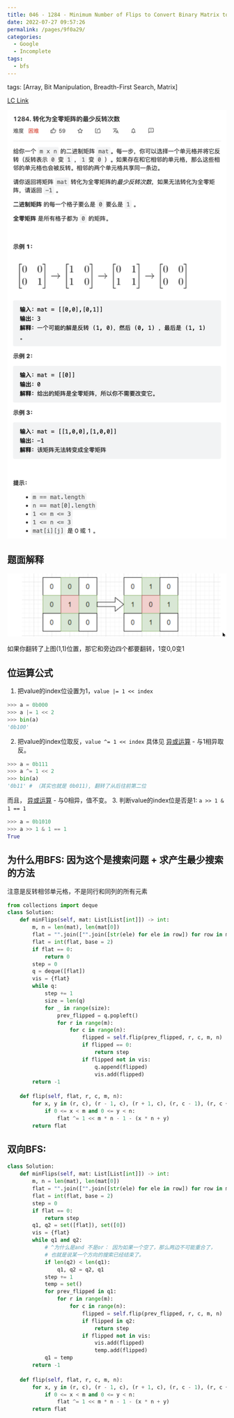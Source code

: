 ```yaml
---
title: 046 - 1284 - Minimum Number of Flips to Convert Binary Matrix to Zero Matrix - Hard
date: 2022-07-27 09:57:26
permalink: /pages/9f0a29/
categories:
  - Google
  - Incomplete
tags:
  - bfs
---
```

tags: [Array, Bit Manipulation, Breadth-First Search, Matrix]


[LC Link](https://leetcode.cn/problems/minimum-number-of-flips-to-convert-binary-matrix-to-zero-matrix/)

![](https://raw.githubusercontent.com/emmableu/image/master/202208130005689.png)

 ## 题面解释

![](https://raw.githubusercontent.com/emmableu/image/master/202208130017865.png)

如果你翻转了上图(1,1)位置，那它和旁边四个都要翻转，1变0,0变1

## 位运算公式

1. 把value的index位设置为1，`value |= 1 << index`
```python
>>> a = 0b000
>>> a |= 1 << 2
>>> bin(a)
'0b100'  
```
2. 把value的index位取反，`value ^= 1 << index`
具体见 [异或运算](https://emmableu.github.io/blog/pages/9b57bd/#%E5%BC%82%E6%88%96%E8%BF%90%E7%AE%97-xor)  - 与1相异取反。
```python
>>> a = 0b111
>>> a ^= 1 << 2
>>> bin(a)
'0b11' # （其实也就是 0b011), 翻转了从后往前第二位
```
而且， [异或运算](https://emmableu.github.io/blog/pages/9b57bd/#%E5%BC%82%E6%88%96%E8%BF%90%E7%AE%97-xor)  - 与0相异，值不变。
3. 判断value的index位是否是1: `a >> 1 & 1 == 1`
```python
>>> a = 0b1010
>>> a >> 1 & 1 == 1
True
```

## 为什么用BFS: 因为这个是搜索问题 + 求产生最少搜索的方法

注意是反转相邻单元格，不是同行和同列的所有元素

```python
from collections import deque
class Solution:
	def minFlips(self, mat: List[List[int]]) -> int:
		m, n = len(mat), len(mat[0])
		flat = "".join(["".join([str(ele) for ele in row]) for row in mat])
		flat = int(flat, base = 2)
		if flat == 0:
			return 0
		step = 0
		q = deque([flat])
		vis = {flat}
		while q:
			step += 1
			size = len(q)
			for _ in range(size):
				prev_flipped = q.popleft()
				for r in range(m):
					for c in range(n):
						flipped = self.flip(prev_flipped, r, c, m, n)
						if flipped == 0:
							return step
						if flipped not in vis:
							q.append(flipped)
							vis.add(flipped)
		return -1

	def flip(self, flat, r, c, m, n):
		for x, y in (r, c), (r - 1, c), (r + 1, c), (r, c - 1), (r, c + 1):
			if 0 <= x < m and 0 <= y < n:
				flat ^= 1 << m * n - 1 - (x * n + y)
		return flat
```


## 双向BFS:
```python
class Solution:
	def minFlips(self, mat: List[List[int]]) -> int:
		m, n = len(mat), len(mat[0])
		flat = "".join(["".join([str(ele) for ele in row]) for row in mat])
		flat = int(flat, base = 2)
		step = 0
		if flat == 0:
			return step
		q1, q2 = set([flat]), set([0])
		vis = {flat}
		while q1 and q2: 
			# ^为什么是and 不是or： 因为如果一个空了，那么两边不可能重合了，
			# 也就是说某一个方向的搜索已经结束了。
			if len(q2) < len(q1):
				q1, q2 = q2, q1
			step += 1
			temp = set()
			for prev_flipped in q1:
				for r in range(m):
					for c in range(n):
						flipped = self.flip(prev_flipped, r, c, m, n)
						if flipped in q2:
							return step
						if flipped not in vis:
							vis.add(flipped)
							temp.add(flipped)
			q1 = temp
		return -1

	def flip(self, flat, r, c, m, n):
		for x, y in (r, c), (r - 1, c), (r + 1, c), (r, c - 1), (r, c + 1):
			if 0 <= x < m and 0 <= y < n:
				flat ^= 1 << m * n - 1 - (x * n + y)
		return flat
```